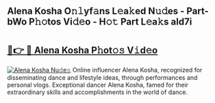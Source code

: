 ## Alena Kosha O𝚗𝚕yf𝚊ns L𝚎a𝚔ed N𝚞𝚍es - Part-bWo P𝚑𝚘tos Vi𝚍𝚎o - H𝚘𝚝 Part L𝚎a𝚔s ald7i

# <h2><a href="http://kfeeute.oniu.top/?m=Alena+Kosha">🔗👉 🔴 Alena Kosha P𝚑ot𝚘𝚜 V𝚒d𝚎o</a></h2>

[![Alena Kosha Nu𝚍e𝚜](https://i.imgur.com/0qMVB7G.gif)](http://kfeeute.oniu.top/?m=Alena+Kosha)
Online influencer Alena Kosha, recognized for disseminating dance and lifestyle ideas, through performances and personal vlogs. Exceptional dancer Alena Kosha, famed for their extraordinary skills and accomplishments in the world of dance.  
